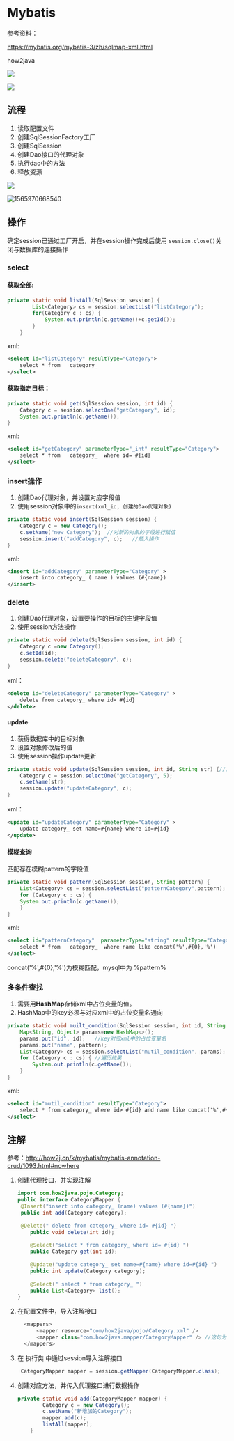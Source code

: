 # Mybatis

参考资料：

https://mybatis.org/mybatis-3/zh/sqlmap-xml.html

how2java

![](http://doze9097.top//1565774482155.png)

![](http://doze9097.top//1565774892756.png)

## 流程

1. 读取配置文件
2. 创建SqlSessionFactory工厂
3. 创建SqlSession
4. 创建Dao接口的代理对象
5. 执行dao中的方法
6. 释放资源

![](http://doze9097.top//1565969789259.png)

![1565970668540](C:\Users\E10S\AppData\Roaming\Typora\typora-user-images\1565970668540.png)

## 操作

确定session已通过工厂开启，并在session操作完成后使用 `session.close()`关闭与数据库的连接操作

### select

#### 获取全部: 

```java
private static void listAll(SqlSession session) {
		List<Category> cs = session.selectList("listCategory");
		for(Category c : cs) {
			System.out.println(c.getName()+c.getId());
		}
	}
```

xml:

```xml
<select id="listCategory" resultType="Category">
    select * from   category_      
</select>
```

#### 获取指定目标：

```Java
private static void get(SqlSession session, int id) {
    Category c = session.selectOne("getCategory", id);
    System.out.println(c.getName());
}
```

xml:

```xml
<select id="getCategory" parameterType="_int" resultType="Category">
    select * from   category_  where id= #{id}   
</select>
```



### insert操作

1. 创建Dao代理对象，并设置对应字段值
2. 使用session对象中的`insert(xml_id, 创建的Dao代理对象)`

```java
private static void insert(SqlSession session) {
    Category c = new Category();
    c.setName("new Category");	//对新的对象的字段进行赋值
    session.insert("addCategory", c);	//插入操作
}
```

xml:

```xml
<insert id="addCategory" parameterType="Category" >
    insert into category_ ( name ) values (#{name})   
</insert>
```

### delete

1. 创建Dao代理对象，设置要操作的目标的主键字段值
2. 使用session方法操作

```Java
private static void delete(SqlSession session, int id) {
    Category c =new Category();
    c.setId(id);
    session.delete("deleteCategory", c);
}
```

xml：

```xml
<delete id="deleteCategory" parameterType="Category" >
    delete from category_ where id= #{id}  
</delete>
```

#### update

1. 获得数据库中的目标对象
2. 设置对象修改后的值
3. 使用session操作update更新

```Java
private static void update(SqlSession session, int id, String str) {//目标id和要修改成的str
    Category c = session.selectOne("getCategory", 5);
    c.setName(str);
    session.update("updateCategory", c);
}
```

xml：

```xml
<update id="updateCategory" parameterType="Category" >
    update category_ set name=#{name} where id=#{id}   
</update>
```

#### 模糊查询

匹配存在模糊pattern的字段值

```Java
private static void pattern(SqlSession session, String pattern) {
    List<Category> cs = session.selectList("patternCategory",pattern);
    for (Category c : cs) {
    System.out.println(c.getName());
    }
}	
```

xml:

```xml
<select id="patternCategory"  parameterType="string" resultType="Category">
    select * from   category_  where name like concat('%',#{0},'%')
</select>
```

concat('%',#{0},'%')为模糊匹配，mysql中为 %pattern%

### 多条件查找

1. 需要用**HashMap**存储xml中占位变量的值。
2. HashMap中的key必须与对应xml中的占位变量名通向

```Java
private static void muilt_condition(SqlSession session, int id, String pattern) {
    Map<String, Object> params=new HashMap<>();
    params.put("id", id);	//key对应xml中的占位变量名
    params.put("name", pattern);
    List<Category> cs = session.selectList("mutil_condition", params); //多参数传入
    for (Category c : cs) {	//遍历结果
        System.out.println(c.getName());
    }
}
```

xml:

```xml
<select id="mutil_condition" resultType="Category">
    select * from category_ where id> #{id} and name like concat('%',#{name},'%')
</select>
```



## 注解

参考：http://how2j.cn/k/mybatis/mybatis-annotation-crud/1093.html#nowhere

1. 创建代理接口，并实现注解

   ```Java
   import com.how2java.pojo.Category;
   public interface CategoryMapper {
   	@Insert("insert into category_ (name) values (#{name})")
   	public int add(Category category);
   	
   	@Delete(" delete from category_ where id= #{id} ") 
       public void delete(int id); 
           
       @Select("select * from category_ where id= #{id} ") 
       public Category get(int id); 
         
       @Update("update category_ set name=#{name} where id=#{id} ") 
       public int update(Category category);  
           
       @Select(" select * from category_ ") 
       public List<Category> list(); 
   }
   ```

2. 在配置文件中，导入注解接口

   ```java
     <mappers>
         <mapper resource="com/how2java/pojo/Category.xml" />   
         <mapper class="com.how2java.mapper/CategoryMapper" /> //这句为导入注解接口
     </mappers>
   ```

3. 在 执行类 中通过session导入注解接口

   ```Java
    CategoryMapper mapper = session.getMapper(CategoryMapper.class);
   ```

4. 创建对应方法，并传入代理接口进行数据操作

   ```java
   private static void add(CategoryMapper mapper) {
           Category c = new Category();
           c.setName("新增加的Category");
           mapper.add(c);
           listAll(mapper);
       }
   ```

   

